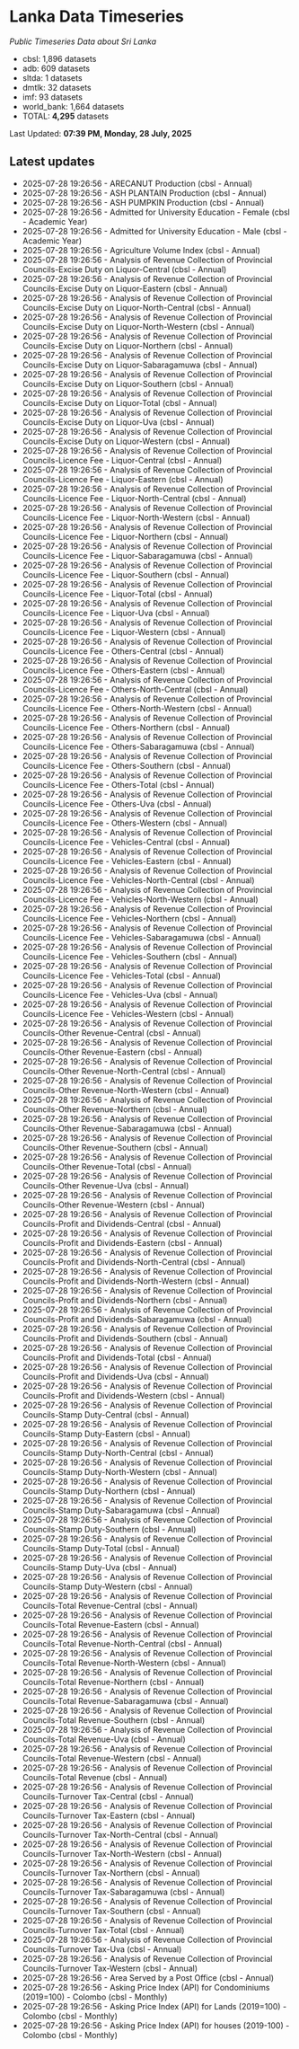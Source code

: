 # Lanka Data Timeseries
*Public Timeseries Data about Sri Lanka*

* cbsl: 1,896 datasets
* adb: 609 datasets
* sltda: 1 datasets
* dmtlk: 32 datasets
* imf: 93 datasets
* world_bank: 1,664 datasets
* TOTAL: **4,295** datasets

Last Updated: **07:39 PM, Monday, 28 July, 2025**

## Latest updates

* 2025-07-28 19:26:56 - ARECANUT Production (cbsl - Annual)
* 2025-07-28 19:26:56 - ASH PLANTAIN Production (cbsl - Annual)
* 2025-07-28 19:26:56 - ASH PUMPKIN Production (cbsl - Annual)
* 2025-07-28 19:26:56 - Admitted for University Education - Female (cbsl - Academic Year)
* 2025-07-28 19:26:56 - Admitted for University Education - Male (cbsl - Academic Year)
* 2025-07-28 19:26:56 - Agriculture Volume Index (cbsl - Annual)
* 2025-07-28 19:26:56 - Analysis of Revenue Collection of Provincial Councils-Excise Duty on Liquor-Central (cbsl - Annual)
* 2025-07-28 19:26:56 - Analysis of Revenue Collection of Provincial Councils-Excise Duty on Liquor-Eastern (cbsl - Annual)
* 2025-07-28 19:26:56 - Analysis of Revenue Collection of Provincial Councils-Excise Duty on Liquor-North-Central (cbsl - Annual)
* 2025-07-28 19:26:56 - Analysis of Revenue Collection of Provincial Councils-Excise Duty on Liquor-North-Western (cbsl - Annual)
* 2025-07-28 19:26:56 - Analysis of Revenue Collection of Provincial Councils-Excise Duty on Liquor-Northern (cbsl - Annual)
* 2025-07-28 19:26:56 - Analysis of Revenue Collection of Provincial Councils-Excise Duty on Liquor-Sabaragamuwa (cbsl - Annual)
* 2025-07-28 19:26:56 - Analysis of Revenue Collection of Provincial Councils-Excise Duty on Liquor-Southern (cbsl - Annual)
* 2025-07-28 19:26:56 - Analysis of Revenue Collection of Provincial Councils-Excise Duty on Liquor-Total (cbsl - Annual)
* 2025-07-28 19:26:56 - Analysis of Revenue Collection of Provincial Councils-Excise Duty on Liquor-Uva (cbsl - Annual)
* 2025-07-28 19:26:56 - Analysis of Revenue Collection of Provincial Councils-Excise Duty on Liquor-Western (cbsl - Annual)
* 2025-07-28 19:26:56 - Analysis of Revenue Collection of Provincial Councils-Licence Fee - Liquor-Central (cbsl - Annual)
* 2025-07-28 19:26:56 - Analysis of Revenue Collection of Provincial Councils-Licence Fee - Liquor-Eastern (cbsl - Annual)
* 2025-07-28 19:26:56 - Analysis of Revenue Collection of Provincial Councils-Licence Fee - Liquor-North-Central (cbsl - Annual)
* 2025-07-28 19:26:56 - Analysis of Revenue Collection of Provincial Councils-Licence Fee - Liquor-North-Western (cbsl - Annual)
* 2025-07-28 19:26:56 - Analysis of Revenue Collection of Provincial Councils-Licence Fee - Liquor-Northern (cbsl - Annual)
* 2025-07-28 19:26:56 - Analysis of Revenue Collection of Provincial Councils-Licence Fee - Liquor-Sabaragamuwa (cbsl - Annual)
* 2025-07-28 19:26:56 - Analysis of Revenue Collection of Provincial Councils-Licence Fee - Liquor-Southern (cbsl - Annual)
* 2025-07-28 19:26:56 - Analysis of Revenue Collection of Provincial Councils-Licence Fee - Liquor-Total (cbsl - Annual)
* 2025-07-28 19:26:56 - Analysis of Revenue Collection of Provincial Councils-Licence Fee - Liquor-Uva (cbsl - Annual)
* 2025-07-28 19:26:56 - Analysis of Revenue Collection of Provincial Councils-Licence Fee - Liquor-Western (cbsl - Annual)
* 2025-07-28 19:26:56 - Analysis of Revenue Collection of Provincial Councils-Licence Fee - Others-Central (cbsl - Annual)
* 2025-07-28 19:26:56 - Analysis of Revenue Collection of Provincial Councils-Licence Fee - Others-Eastern (cbsl - Annual)
* 2025-07-28 19:26:56 - Analysis of Revenue Collection of Provincial Councils-Licence Fee - Others-North-Central (cbsl - Annual)
* 2025-07-28 19:26:56 - Analysis of Revenue Collection of Provincial Councils-Licence Fee - Others-North-Western (cbsl - Annual)
* 2025-07-28 19:26:56 - Analysis of Revenue Collection of Provincial Councils-Licence Fee - Others-Northern (cbsl - Annual)
* 2025-07-28 19:26:56 - Analysis of Revenue Collection of Provincial Councils-Licence Fee - Others-Sabaragamuwa (cbsl - Annual)
* 2025-07-28 19:26:56 - Analysis of Revenue Collection of Provincial Councils-Licence Fee - Others-Southern (cbsl - Annual)
* 2025-07-28 19:26:56 - Analysis of Revenue Collection of Provincial Councils-Licence Fee - Others-Total (cbsl - Annual)
* 2025-07-28 19:26:56 - Analysis of Revenue Collection of Provincial Councils-Licence Fee - Others-Uva (cbsl - Annual)
* 2025-07-28 19:26:56 - Analysis of Revenue Collection of Provincial Councils-Licence Fee - Others-Western (cbsl - Annual)
* 2025-07-28 19:26:56 - Analysis of Revenue Collection of Provincial Councils-Licence Fee - Vehicles-Central (cbsl - Annual)
* 2025-07-28 19:26:56 - Analysis of Revenue Collection of Provincial Councils-Licence Fee - Vehicles-Eastern (cbsl - Annual)
* 2025-07-28 19:26:56 - Analysis of Revenue Collection of Provincial Councils-Licence Fee - Vehicles-North-Central (cbsl - Annual)
* 2025-07-28 19:26:56 - Analysis of Revenue Collection of Provincial Councils-Licence Fee - Vehicles-North-Western (cbsl - Annual)
* 2025-07-28 19:26:56 - Analysis of Revenue Collection of Provincial Councils-Licence Fee - Vehicles-Northern (cbsl - Annual)
* 2025-07-28 19:26:56 - Analysis of Revenue Collection of Provincial Councils-Licence Fee - Vehicles-Sabaragamuwa (cbsl - Annual)
* 2025-07-28 19:26:56 - Analysis of Revenue Collection of Provincial Councils-Licence Fee - Vehicles-Southern (cbsl - Annual)
* 2025-07-28 19:26:56 - Analysis of Revenue Collection of Provincial Councils-Licence Fee - Vehicles-Total (cbsl - Annual)
* 2025-07-28 19:26:56 - Analysis of Revenue Collection of Provincial Councils-Licence Fee - Vehicles-Uva (cbsl - Annual)
* 2025-07-28 19:26:56 - Analysis of Revenue Collection of Provincial Councils-Licence Fee - Vehicles-Western (cbsl - Annual)
* 2025-07-28 19:26:56 - Analysis of Revenue Collection of Provincial Councils-Other Revenue-Central (cbsl - Annual)
* 2025-07-28 19:26:56 - Analysis of Revenue Collection of Provincial Councils-Other Revenue-Eastern (cbsl - Annual)
* 2025-07-28 19:26:56 - Analysis of Revenue Collection of Provincial Councils-Other Revenue-North-Central (cbsl - Annual)
* 2025-07-28 19:26:56 - Analysis of Revenue Collection of Provincial Councils-Other Revenue-North-Western (cbsl - Annual)
* 2025-07-28 19:26:56 - Analysis of Revenue Collection of Provincial Councils-Other Revenue-Northern (cbsl - Annual)
* 2025-07-28 19:26:56 - Analysis of Revenue Collection of Provincial Councils-Other Revenue-Sabaragamuwa (cbsl - Annual)
* 2025-07-28 19:26:56 - Analysis of Revenue Collection of Provincial Councils-Other Revenue-Southern (cbsl - Annual)
* 2025-07-28 19:26:56 - Analysis of Revenue Collection of Provincial Councils-Other Revenue-Total (cbsl - Annual)
* 2025-07-28 19:26:56 - Analysis of Revenue Collection of Provincial Councils-Other Revenue-Uva (cbsl - Annual)
* 2025-07-28 19:26:56 - Analysis of Revenue Collection of Provincial Councils-Other Revenue-Western (cbsl - Annual)
* 2025-07-28 19:26:56 - Analysis of Revenue Collection of Provincial Councils-Profit and Dividends-Central (cbsl - Annual)
* 2025-07-28 19:26:56 - Analysis of Revenue Collection of Provincial Councils-Profit and Dividends-Eastern (cbsl - Annual)
* 2025-07-28 19:26:56 - Analysis of Revenue Collection of Provincial Councils-Profit and Dividends-North-Central (cbsl - Annual)
* 2025-07-28 19:26:56 - Analysis of Revenue Collection of Provincial Councils-Profit and Dividends-North-Western (cbsl - Annual)
* 2025-07-28 19:26:56 - Analysis of Revenue Collection of Provincial Councils-Profit and Dividends-Northern (cbsl - Annual)
* 2025-07-28 19:26:56 - Analysis of Revenue Collection of Provincial Councils-Profit and Dividends-Sabaragamuwa (cbsl - Annual)
* 2025-07-28 19:26:56 - Analysis of Revenue Collection of Provincial Councils-Profit and Dividends-Southern (cbsl - Annual)
* 2025-07-28 19:26:56 - Analysis of Revenue Collection of Provincial Councils-Profit and Dividends-Total (cbsl - Annual)
* 2025-07-28 19:26:56 - Analysis of Revenue Collection of Provincial Councils-Profit and Dividends-Uva (cbsl - Annual)
* 2025-07-28 19:26:56 - Analysis of Revenue Collection of Provincial Councils-Profit and Dividends-Western (cbsl - Annual)
* 2025-07-28 19:26:56 - Analysis of Revenue Collection of Provincial Councils-Stamp Duty-Central (cbsl - Annual)
* 2025-07-28 19:26:56 - Analysis of Revenue Collection of Provincial Councils-Stamp Duty-Eastern (cbsl - Annual)
* 2025-07-28 19:26:56 - Analysis of Revenue Collection of Provincial Councils-Stamp Duty-North-Central (cbsl - Annual)
* 2025-07-28 19:26:56 - Analysis of Revenue Collection of Provincial Councils-Stamp Duty-North-Western (cbsl - Annual)
* 2025-07-28 19:26:56 - Analysis of Revenue Collection of Provincial Councils-Stamp Duty-Northern (cbsl - Annual)
* 2025-07-28 19:26:56 - Analysis of Revenue Collection of Provincial Councils-Stamp Duty-Sabaragamuwa (cbsl - Annual)
* 2025-07-28 19:26:56 - Analysis of Revenue Collection of Provincial Councils-Stamp Duty-Southern (cbsl - Annual)
* 2025-07-28 19:26:56 - Analysis of Revenue Collection of Provincial Councils-Stamp Duty-Total (cbsl - Annual)
* 2025-07-28 19:26:56 - Analysis of Revenue Collection of Provincial Councils-Stamp Duty-Uva (cbsl - Annual)
* 2025-07-28 19:26:56 - Analysis of Revenue Collection of Provincial Councils-Stamp Duty-Western (cbsl - Annual)
* 2025-07-28 19:26:56 - Analysis of Revenue Collection of Provincial Councils-Total Revenue-Central (cbsl - Annual)
* 2025-07-28 19:26:56 - Analysis of Revenue Collection of Provincial Councils-Total Revenue-Eastern (cbsl - Annual)
* 2025-07-28 19:26:56 - Analysis of Revenue Collection of Provincial Councils-Total Revenue-North-Central (cbsl - Annual)
* 2025-07-28 19:26:56 - Analysis of Revenue Collection of Provincial Councils-Total Revenue-North-Western (cbsl - Annual)
* 2025-07-28 19:26:56 - Analysis of Revenue Collection of Provincial Councils-Total Revenue-Northern (cbsl - Annual)
* 2025-07-28 19:26:56 - Analysis of Revenue Collection of Provincial Councils-Total Revenue-Sabaragamuwa (cbsl - Annual)
* 2025-07-28 19:26:56 - Analysis of Revenue Collection of Provincial Councils-Total Revenue-Southern (cbsl - Annual)
* 2025-07-28 19:26:56 - Analysis of Revenue Collection of Provincial Councils-Total Revenue-Uva (cbsl - Annual)
* 2025-07-28 19:26:56 - Analysis of Revenue Collection of Provincial Councils-Total Revenue-Western (cbsl - Annual)
* 2025-07-28 19:26:56 - Analysis of Revenue Collection of Provincial Councils-Total Revenue (cbsl - Annual)
* 2025-07-28 19:26:56 - Analysis of Revenue Collection of Provincial Councils-Turnover Tax-Central (cbsl - Annual)
* 2025-07-28 19:26:56 - Analysis of Revenue Collection of Provincial Councils-Turnover Tax-Eastern (cbsl - Annual)
* 2025-07-28 19:26:56 - Analysis of Revenue Collection of Provincial Councils-Turnover Tax-North-Central (cbsl - Annual)
* 2025-07-28 19:26:56 - Analysis of Revenue Collection of Provincial Councils-Turnover Tax-North-Western (cbsl - Annual)
* 2025-07-28 19:26:56 - Analysis of Revenue Collection of Provincial Councils-Turnover Tax-Northern (cbsl - Annual)
* 2025-07-28 19:26:56 - Analysis of Revenue Collection of Provincial Councils-Turnover Tax-Sabaragamuwa (cbsl - Annual)
* 2025-07-28 19:26:56 - Analysis of Revenue Collection of Provincial Councils-Turnover Tax-Southern (cbsl - Annual)
* 2025-07-28 19:26:56 - Analysis of Revenue Collection of Provincial Councils-Turnover Tax-Total (cbsl - Annual)
* 2025-07-28 19:26:56 - Analysis of Revenue Collection of Provincial Councils-Turnover Tax-Uva (cbsl - Annual)
* 2025-07-28 19:26:56 - Analysis of Revenue Collection of Provincial Councils-Turnover Tax-Western (cbsl - Annual)
* 2025-07-28 19:26:56 - Area Served by a Post Office (cbsl - Annual)
* 2025-07-28 19:26:56 - Asking Price Index (API) for Condominiums (2019=100) - Colombo (cbsl - Monthly)
* 2025-07-28 19:26:56 - Asking Price Index (API) for Lands (2019=100) - Colombo (cbsl - Monthly)
* 2025-07-28 19:26:56 - Asking Price Index (API) for houses (2019-100) - Colombo (cbsl - Monthly)